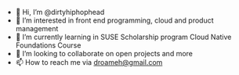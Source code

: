 - 👋 Hi, I’m @dirtyhiphophead
- 👀 I’m interested in front end programming, cloud and product management
- 🌱 I’m currently learning in SUSE Scholarship program Cloud Native Foundations Course
- 💞️ I’m looking to collaborate on open projects and more
- 📫 How to reach me via droameh@gmail.com

<!---
dirtyhiphophead/dirtyhiphophead is a ✨ special ✨ repository because its `README.md` (this file) appears on your GitHub profile.
You can click the Preview link to take a look at your changes.
--->
